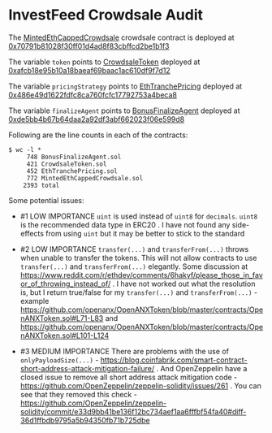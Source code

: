 # InvestFeed Crowdsale Audit

The [MintedEthCappedCrowdsale](contracts/MintedEthCappedCrowdsale.sol) crowdsale contract is deployed at [0x70791b81028f30ff01d4ad8f83cbffcd2be1b1f3](https://etherscan.io/address/0x70791b81028f30ff01d4ad8f83cbffcd2be1b1f3#code)

The variable `token` points to [CrowdsaleToken](contracts/CrowdsaleToken.sol) deployed at [0xafcb18e95b10a18baeaf69baac1ac610df9f7d12](https://etherscan.io/address/0xafcb18e95b10a18baeaf69baac1ac610df9f7d12#code)

The variable `pricingStrategy` points to [EthTranchePricing](contracts/EthTranchePricing.sol) deployed at [0x486e49d1622fdfc8ca760fcfc17792753a4beca8](https://etherscan.io/address/0x486e49d1622fdfc8ca760fcfc17792753a4beca8#code)

The variable `finalizeAgent` points to [BonusFinalizeAgent](contracts/BonusFinalizeAgent.sol) deployed at [0xde5bb4b67b64daa2a92df3abf662023f06e599d8](https://etherscan.io/address/0xde5bb4b67b64daa2a92df3abf662023f06e599d8#code)

Following are the line counts in each of the contracts:

    $ wc -l *
         748 BonusFinalizeAgent.sol
         421 CrowdsaleToken.sol
         452 EthTranchePricing.sol
         772 MintedEthCappedCrowdsale.sol
        2393 total


Some potential issues:

* \#1 LOW IMPORTANCE `uint` is used instead of `uint8` for `decimals`. `uint8` is the recommended data type in ERC20 . I have not found any side-effects from using `uint` but it may be better to stick to the standard

* \#2 LOW IMPORTANCE `transfer(...)` and `transferFrom(...)` throws when unable to transfer the tokens. This will not allow contracts to use `transfer(...)` and `transferFrom(...)` elegantly. Some discussion at https://www.reddit.com/r/ethdev/comments/6hakyf/please_those_in_favor_of_throwing_instead_of/ . I have not worked out what the resolution is, but I return true/false for my `transfer(...)` and `transferFrom(...)` - example https://github.com/openanx/OpenANXToken/blob/master/contracts/OpenANXToken.sol#L71-L83 and https://github.com/openanx/OpenANXToken/blob/master/contracts/OpenANXToken.sol#L101-L124

* \#3 MEDIUM IMPORTANCE There are problems with the use of `onlyPayloadSize(...)` - https://blog.coinfabrik.com/smart-contract-short-address-attack-mitigation-failure/ . And OpenZeppelin have a closed issue to remove all short address attack mitigation code - https://github.com/OpenZeppelin/zeppelin-solidity/issues/261 . You can see that they removed this check - https://github.com/OpenZeppelin/zeppelin-solidity/commit/e33d9bb41be136f12bc734aef1aa6fffbf54fa40#diff-36d1ffbdb9795a5b94350fb71b725dbe 